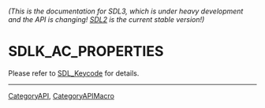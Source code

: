 ###### (This is the documentation for SDL3, which is under heavy development and the API is changing! [SDL2](https://wiki.libsdl.org/SDL2/) is the current stable version!)
# SDLK_AC_PROPERTIES

Please refer to [SDL_Keycode](SDL_Keycode) for details.

----
[CategoryAPI](CategoryAPI), [CategoryAPIMacro](CategoryAPIMacro)

